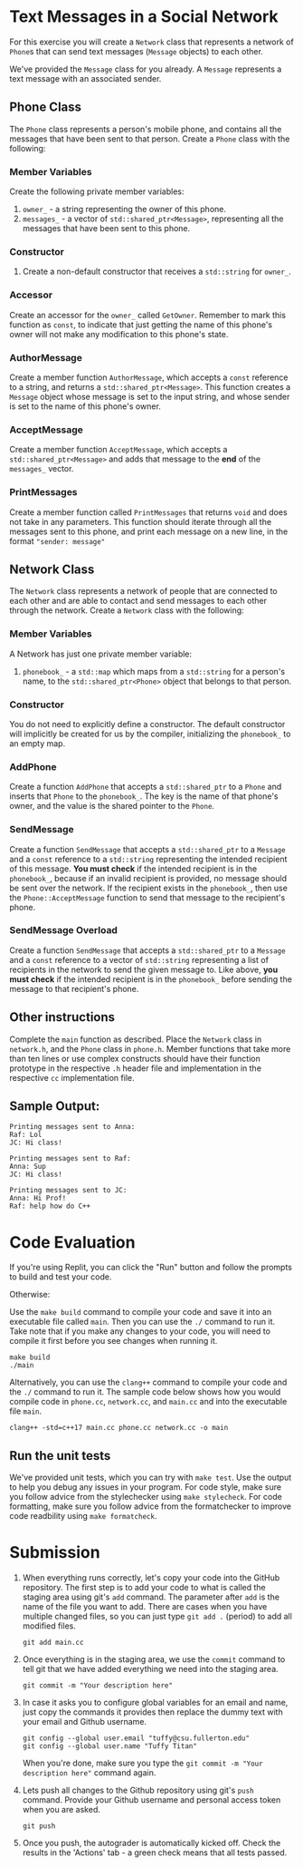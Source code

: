 # Text Messages in a Social Network
For this exercise you will create a `Network` class that represents a network of `Phone`s that can send text messages (`Message` objects) to each other. 

We've provided the `Message` class for you already. A `Message` represents a text message with an associated sender.

## Phone Class
The `Phone` class represents a person's mobile phone, and contains all the messages that have been sent to that person. Create a `Phone` class with the following:

### Member Variables
Create the following private member variables:
1. `owner_` - a string representing the owner of this phone.
2. `messages_` - a vector of `std::shared_ptr<Message>`, representing all the messages that have been sent to this phone.

### Constructor
1. Create a non-default constructor that receives a `std::string` for `owner_`.

### Accessor
Create an accessor for the `owner_` called `GetOwner`. Remember to mark this function as `const`, to indicate that just getting the name of this phone's owner will not make any modification to this phone's state.

### AuthorMessage
Create a member function `AuthorMessage`, which accepts a `const` reference to a string, and returns a `std::shared_ptr<Message>`. This function creates a `Message` object whose message is set to the input string, and whose sender is set to the name of this phone's owner.

### AcceptMessage
Create a member function `AcceptMessage`, which accepts a `std::shared_ptr<Message>` and adds that message to the **end** of the `messages_` vector.

### PrintMessages
Create a member function called `PrintMessages` that returns `void` and does not take in any parameters. This function should iterate through all the messages sent to this phone, and print each message on a new line, in the format `"sender: message"`

## Network Class
The `Network` class represents a network of people that are connected to each other and are able to contact and send messages to each other through the network. Create a `Network` class with the following:

### Member Variables
A Network has just one private member variable:
1. `phonebook_` - a `std::map` which maps from a `std::string` for a person's name, to the `std::shared_ptr<Phone>` object that belongs to that person.

### Constructor
You do not need to explicitly define a constructor. The default constructor will implicitly be created for us by the compiler, initializing the `phonebook_` to an empty map.

### AddPhone
Create a function `AddPhone` that accepts a `std::shared_ptr` to a `Phone` and inserts that `Phone` to the `phonebook_`. The key is the name of that phone's owner, and the value is the shared pointer to the `Phone`.

### SendMessage
Create a function `SendMessage` that accepts a `std::shared_ptr` to a `Message` and a `const` reference to a `std::string` representing the intended recipient of this message. **You must check** if the intended recipient is in the `phonebook_`, because if an invalid recipient is provided, no message should be sent over the network. If the recipient exists in the `phonebook_`, then use the `Phone::AcceptMessage` function to send that message to the recipient's phone.

### SendMessage Overload
Create a function `SendMessage` that accepts a `std::shared_ptr` to a `Message` and a `const` reference to a vector of `std::string` representing a list of recipients in the network to send the given message to. Like above, **you must check** if the intended recipient is in the `phonebook_` before sending the message to that recipient's phone.

## Other instructions
Complete the `main` function as described. Place the `Network` class in `network.h`, and the `Phone` class in `phone.h`. Member functions that take more than ten lines or use complex constructs should have their function prototype in the respective `.h` header file and implementation in the respective `cc` implementation file.

## Sample Output:
```
Printing messages sent to Anna:
Raf: Lol
JC: Hi class!

Printing messages sent to Raf:
Anna: Sup
JC: Hi class!

Printing messages sent to JC:
Anna: Hi Prof!
Raf: help how do C++

```

# Code Evaluation

If you're using Replit, you can click the "Run" button and follow the prompts to build and test your code.

Otherwise:

Use the `make build` command to compile your code and save it into an executable file called `main`.
Then you can use the `./` command to run it. Take note that if you make any changes to your code, you will need to compile it first before you see changes when running it.

```
make build
./main
```

Alternatively, you can use the `clang++` command to compile your code and the `./` command to run it. 
The sample code below shows how you would compile code in `phone.cc`, `network.cc`, and `main.cc` and into the executable file `main`. 

```
clang++ -std=c++17 main.cc phone.cc network.cc -o main
```


## Run the unit tests

We've provided unit tests, which you can try with ``make test``. Use the output to help you debug any issues in your program.
For code style, make sure you follow advice from the stylechecker using ``make stylecheck``.
For code formatting, make sure you follow advice from the formatchecker to improve code readbility using ``make formatcheck``.

# Submission
1. When everything runs correctly,  let's copy your code into the GitHub repository. The first step is to add your code to what is called the staging area using git's `add` command. The parameter after `add` is the name of the file you want to add. There are cases when you have multiple changed files, so you can just type `git add .` (period) to add all modified files.

    ```
    git add main.cc
    ```
1. Once everything is in the staging area, we use the `commit` command to tell git that we have added everything we need into the staging area.

    ```
    git commit -m "Your description here"
    ```
1. In case it asks you  to configure global variables for an email and name, just copy the commands it provides then replace the dummy text with your email and Github username.

    ```
    git config --global user.email "tuffy@csu.fullerton.edu"
    git config --global user.name "Tuffy Titan"
    ```
    When you're done, make sure you type the `git commit -m "Your description here"` command again.    
1. Lets push all changes to the Github repository using git's `push` command. Provide your Github username and personal access token when you are asked.

    ```
    git push
    ```
1. Once you push, the autograder is automatically kicked off. Check the results in the 'Actions' tab - a green check means that all tests passed.
